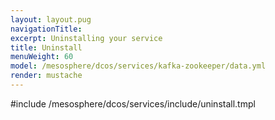 ```yaml
---
layout: layout.pug
navigationTitle:
excerpt: Uninstalling your service
title: Uninstall
menuWeight: 60
model: /mesosphere/dcos/services/kafka-zookeeper/data.yml
render: mustache
---
```


#include /mesosphere/dcos/services/include/uninstall.tmpl
